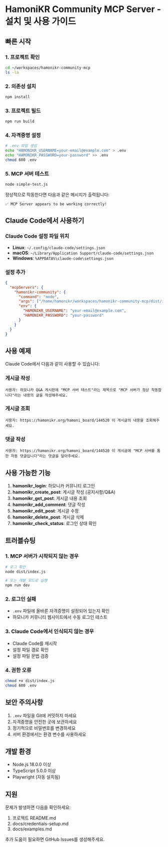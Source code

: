 # HamoniKR Community MCP Server - 설치 및 사용 가이드

## 빠른 시작

### 1. 프로젝트 확인
```bash
cd ~/workspaces/hamonikr-community-mcp
ls -la
```

### 2. 의존성 설치
```bash
npm install
```

### 3. 프로젝트 빌드
```bash
npm run build
```

### 4. 자격증명 설정
```bash
# .env 파일 생성
echo "HAMONIKR_USERNAME=your-email@example.com" > .env
echo "HAMONIKR_PASSWORD=your-password" >> .env
chmod 600 .env
```

### 5. MCP 서버 테스트
```bash
node simple-test.js
```

정상적으로 작동한다면 다음과 같은 메시지가 출력됩니다:
```
✅ MCP Server appears to be working correctly!
```

## Claude Code에서 사용하기

### Claude Code 설정 파일 위치
- **Linux**: `~/.config/claude-code/settings.json`
- **macOS**: `~/Library/Application Support/claude-code/settings.json`
- **Windows**: `%APPDATA%\claude-code\settings.json`

### 설정 추가
```json
{
  "mcpServers": {
    "hamonikr-community": {
      "command": "node",
      "args": ["/home/hamonikr/workspaces/hamonikr-community-mcp/dist/index.js"],
      "env": {
        "HAMONIKR_USERNAME": "your-email@example.com",
        "HAMONIKR_PASSWORD": "your-password"
      }
    }
  }
}
```

## 사용 예제

Claude Code에서 다음과 같이 사용할 수 있습니다:

### 게시글 작성
```
사용자: 하모니카 Q&A 게시판에 "MCP 서버 테스트"라는 제목으로 "MCP 서버가 정상 작동합니다"라는 내용의 글을 작성해주세요.
```

### 게시글 조회
```
사용자: https://hamonikr.org/hamoni_board/144520 이 게시글의 내용을 조회해주세요.
```

### 댓글 작성
```
사용자: https://hamonikr.org/hamoni_board/144520 이 게시글에 "MCP 서버를 통한 자동 댓글입니다"라는 댓글을 달아주세요.
```

## 사용 가능한 기능

1. **hamonikr_login**: 하모니카 커뮤니티 로그인
2. **hamonikr_create_post**: 게시글 작성 (공지사항/Q&A)
3. **hamonikr_get_post**: 게시글 내용 조회
4. **hamonikr_add_comment**: 댓글 작성
5. **hamonikr_edit_post**: 게시글 수정
6. **hamonikr_delete_post**: 게시글 삭제
7. **hamonikr_check_status**: 로그인 상태 확인

## 트러블슈팅

### 1. MCP 서버가 시작되지 않는 경우
```bash
# 로그 확인
node dist/index.js

# 또는 개발 모드로 실행
npm run dev
```

### 2. 로그인 실패
- `.env` 파일에 올바른 자격증명이 설정되어 있는지 확인
- 하모니카 커뮤니티 웹사이트에서 수동 로그인 테스트

### 3. Claude Code에서 인식되지 않는 경우
- Claude Code를 재시작
- 설정 파일 경로 확인
- 설정 파일 문법 검증

### 4. 권한 오류
```bash
chmod +x dist/index.js
chmod 600 .env
```

## 보안 주의사항

1. `.env` 파일을 Git에 커밋하지 마세요
2. 자격증명을 안전한 곳에 보관하세요
3. 정기적으로 비밀번호를 변경하세요
4. 서버 환경에서는 환경 변수를 사용하세요

## 개발 환경

- Node.js 18.0.0 이상
- TypeScript 5.0.0 이상
- Playwright (자동 설치됨)

## 지원

문제가 발생하면 다음을 확인하세요:
1. 프로젝트 README.md
2. docs/credentials-setup.md
3. docs/examples.md

추가 도움이 필요하면 GitHub Issues를 생성해주세요.